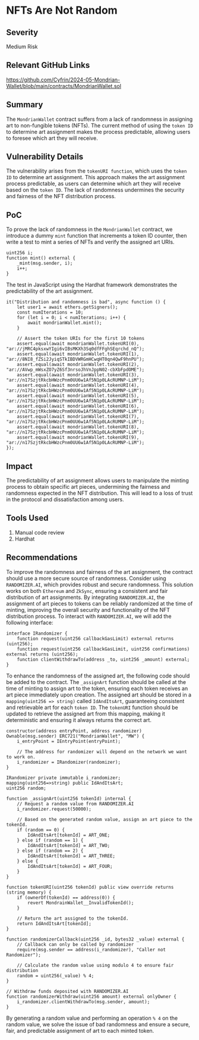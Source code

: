 # NFTs Are Not Random

## Severity
Medium Risk

## Relevant GitHub Links
https://github.com/Cyfrin/2024-05-Mondrian-Wallet/blob/main/contracts/MondrianWallet.sol

## Summary
The `MondrianWallet` contract suffers from a lack of randomness in assigning art to non-fungible tokens (NFTs). The current method of using the `token ID` to determine art assignment makes the process predictable, allowing users to foresee which art they will receive.

## Vulnerability Details
The vulnerability arises from the `tokenURI function`, which uses the `token ID` to determine art assignment. This approach makes the art assignment process predictable, as users can determine which art they will receive based on the `token ID`. The lack of randomness undermines the security and fairness of the NFT distribution process.

## PoC
To prove the lack of randomness in the `MondrianWallet` contract, we introduce a dummy `mint` function that increments a token ID counter, then write a test to mint a series of NFTs and verify the assigned art URIs.

```
uint256 i;
function mint() external {
    _mint(msg.sender, i);
    i++;
}
```
The test in JavaScript using the Hardhat framework demonstrates the predictability of the art assignment.

```
it("Distribution and randomness is bad", async function () {
    let user1 = await ethers.getSigners();
    const numIterations = 10;
    for (let i = 0; i < numIterations; i++) {
        await mondrianWallet.mint();
    }

    // Assert the token URIs for the first 10 tokens
    assert.equal(await mondrianWallet.tokenURI(0), "ar://jMRC4pksxwYIgi6vIBsMKXh3Sq0dfFFghSEqrchd_nQ");
    assert.equal(await mondrianWallet.tokenURI(1), "ar://8NI8_fZSi2JyiqSTkIBDVWRGmHCwqHT0qn4QwF9hnPU");
    assert.equal(await mondrianWallet.tokenURI(2), "ar://AVwp_mWsxZO7yZ6Sf3nrsoJhVnJppN02-cbXbFpdOME");
    assert.equal(await mondrianWallet.tokenURI(3), "ar://n17SzjtRkcbHWzcPnm0UU6w1Af5N1p0LAcRUMNP-LiM");
    assert.equal(await mondrianWallet.tokenURI(4), "ar://n17SzjtRkcbHWzcPnm0UU6w1Af5N1p0LAcRUMNP-LiM");
    assert.equal(await mondrianWallet.tokenURI(5), "ar://n17SzjtRkcbHWzcPnm0UU6w1Af5N1p0LAcRUMNP-LiM");
    assert.equal(await mondrianWallet.tokenURI(6), "ar://n17SzjtRkcbHWzcPnm0UU6w1Af5N1p0LAcRUMNP-LiM");
    assert.equal(await mondrianWallet.tokenURI(7), "ar://n17SzjtRkcbHWzcPnm0UU6w1Af5N1p0LAcRUMNP-LiM");
    assert.equal(await mondrianWallet.tokenURI(8), "ar://n17SzjtRkcbHWzcPnm0UU6w1Af5N1p0LAcRUMNP-LiM");
    assert.equal(await mondrianWallet.tokenURI(9), "ar://n17SzjtRkcbHWzcPnm0UU6w1Af5N1p0LAcRUMNP-LiM");
});
```
## Impact
The predictability of art assignment allows users to manipulate the minting process to obtain specific art pieces, undermining the fairness and randomness expected in the NFT distribution. This will lead to a loss of trust in the protocol and dissatisfaction among users.

## Tools Used

1. Manual code review
2. Hardhat

## Recommendations
To improve the randomness and fairness of the art assignment, the contract should use a more secure source of randomness. Consider using `RANDOMIZER.AI`, which provides robust and secure randomness. This solution works on both `Ethereum` and `ZkSync`, ensuring a consistent and fair distribution of art assignments. By integrating `RANDOMIZER.AI`, the assignment of art pieces to tokens can be reliably randomized at the time of minting, improving the overall security and functionality of the NFT distribution process. To interact with `RANDOMIZER.AI`, we will add the following interface:

```
interface IRandomizer {
    function request(uint256 callbackGasLimit) external returns (uint256);
    function request(uint256 callbackGasLimit, uint256 confirmations) external returns (uint256);
    function clientWithdrawTo(address _to, uint256 _amount) external;
}
```
To enhance the randomness of the assigned art, the following code should be added to the contract. The `_assignArt` function should be called at the time of minting to assign art to the token, ensuring each token receives an art piece immediately upon creation. The assigned art should be stored in a `mapping(uint256 => string)` called `IdAndItsArt`, guaranteeing consistent and retrievable art for each `token ID`. The `tokenURI` function should be updated to retrieve the assigned art from this mapping, making it deterministic and ensuring it always returns the correct art.

```
constructor(address entryPoint, address randomizer) Ownable(msg.sender) ERC721("MondrianWallet", "MW") {
    i_entryPoint = IEntryPoint(entryPoint);

    // The address for randomizer will depend on the network we want to work on.
    i_randomizer = IRandomizer(randomizer);
}

IRandomizer private immutable i_randomizer;
mapping(uint256=>string) public IdAndItsArt;
uint256 random;

function _assignArt(uint256 tokenId) internal {
    // Request a random value from RANDOMIZER.AI
    i_randomizer.request(50000);

    // Based on the generated random value, assign an art piece to the tokenId.
    if (random == 0) {
        IdAndItsArt[tokenId] = ART_ONE;
    } else if (random == 1) {
        IdAndItsArt[tokenId] = ART_TWO;
    } else if (random == 2) {
        IdAndItsArt[tokenId] = ART_THREE;
    } else {
        IdAndItsArt[tokenId] = ART_FOUR;
    }
}

function tokenURI(uint256 tokenId) public view override returns (string memory) {
    if (ownerOf(tokenId) == address(0)) {
        revert MondrainWallet__InvalidTokenId();
    }

    // Return the art assigned to the tokenId.
    return IdAndItsArt[tokenId];
}

function randomizerCallback(uint256 _id, bytes32 _value) external {
    // Callback can only be called by randomizer
    require(msg.sender == address(i_randomizer), "Caller not Randomizer");

    // Calculate the random value using modulo 4 to ensure fair distribution
    random = uint256(_value) % 4;
}

// Withdraw funds deposited with RANDOMIZER.AI 
function randomizerWithdraw(uint256 amount) external onlyOwner {
    i_randomizer.clientWithdrawTo(msg.sender, amount);
}

```
By generating a random value and performing an operation `% 4` on the random value, we solve the issue of bad randomness and ensure a secure, fair, and predictable assignment of art to each minted token.